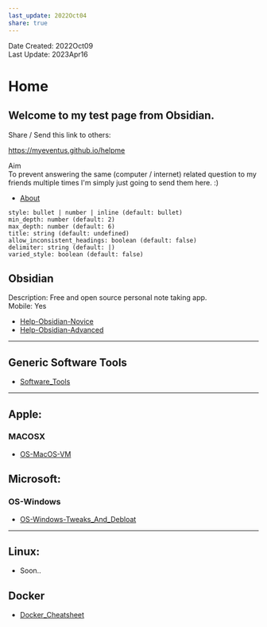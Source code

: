 ```yaml
---  
last_update: 2022Oct04  
share: true    
---  
```

  
Date Created: 2022Oct09  
Last Update: 2023Apr16  
  
  
# Home 
  
## Welcome to my test page from Obsidian.   
  
Share / Send this link to others:  
  
<a href="https://myeventus.github.io/helpme">https://myeventus.github.io/helpme</a>  
  
Aim  
To prevent answering the same (computer / internet) related question to my friends multiple times I'm simply just going to send them here. :)  
  
  
- [About](./About.md)  

```toc
style: bullet | number | inline (default: bullet)
min_depth: number (default: 2)
max_depth: number (default: 6)
title: string (default: undefined)
allow_inconsistent_headings: boolean (default: false)
delimiter: string (default: |)
varied_style: boolean (default: false)
```
  
## Obsidian  
Description: Free and open source personal note taking app.  
Mobile: Yes  
- [Help-Obsidian-Novice](Technical/Obsidian/Help-Obsidian-Novice.md)  
- [Help-Obsidian-Advanced](Technical/Obsidian/Help-Obsidian-Advanced.md)  
  
---  
  
## Generic Software Tools  
- [Software_Tools](Technical/Software_Tools.md)  
  
---  
## Apple:  
  
### MACOSX  
- [OS-MacOS-VM](Technical/Apple/OS-MacOS-VM.md)  
  
  
## Microsoft:  
### OS-Windows  
- [OS-Windows-Tweaks_And_Debloat](Technical/OS/Windows/OS-Windows-Tweaks_And_Debloat.md)  
  
---  
  
## Linux:  
- Soon..  
  
  
## Docker  
- [Docker_Cheatsheet](Technical/Docker/Docker_Cheatsheet.md)  
